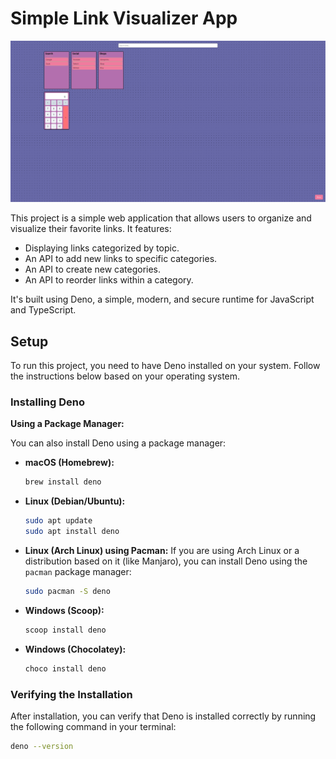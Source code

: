 # Simple Link Visualizer App

![startpage screenshot](startpage.png "startpage")

This project is a simple web application that allows users to organize and visualize their favorite links. It features:

* Displaying links categorized by topic.
* An API to add new links to specific categories.
* An API to create new categories.
* An API to reorder links within a category.

It's built using Deno, a simple, modern, and secure runtime for JavaScript and TypeScript.

## Setup

To run this project, you need to have Deno installed on your system. Follow the instructions below based on your operating system.

### Installing Deno

**Using a Package Manager:**

You can also install Deno using a package manager:

* **macOS (Homebrew):**
    ```bash
    brew install deno
    ```
* **Linux (Debian/Ubuntu):**
    ```bash
    sudo apt update
    sudo apt install deno
    ```
* **Linux (Arch Linux) using Pacman:**
    If you are using Arch Linux or a distribution based on it (like Manjaro), you can install Deno using the `pacman` package manager:
    ```bash
    sudo pacman -S deno
    ```
* **Windows (Scoop):**
    ```powershell
    scoop install deno
    ```
* **Windows (Chocolatey):**
    ```bash
    choco install deno
    ```

### Verifying the Installation

After installation, you can verify that Deno is installed correctly by running the following command in your terminal:

```bash
deno --version
